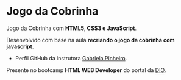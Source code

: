 # Jogo da Cobrinha
Jogo da Cobrinha com **HTML5, CSS3 e JavaScript**.

Desenvolvido com base na aula __recriando o jogo da cobrinha com javascript__.
- Perfil GitHub da instrutora [Gabriela Pinheiro](https://github.com/SpruceGabriela).

Presente no bootcamp **HTML WEB Developer** do portal da [DIO](https://digitalinnovation.one/sign-in).
